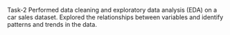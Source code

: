 Task-2
Performed data cleaning and exploratory data analysis (EDA) on a car sales dataset. Explored the relationships between variables and identify patterns and trends in the data.
